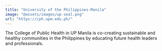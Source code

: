```yaml
---
title: "University of the Philippines-Manila"
image: "@assets/images/up-seal.png"
url: "https://cph.upm.edu.ph/"
---
```


The College of Public Health in UP Manila is co-creating sustainable and healthy communities in the Philippines by educating future health leaders and professionals.
